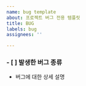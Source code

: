 ```yaml
---
name: bug template
about: 프로젝트 버그 전용 템플릿
title: BUG
labels: bug
assignees: ''

---
```


### - [ ] 발생한 버그 종류

- 버그에 대한 상세 설명
